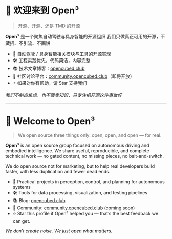 # 👋 欢迎来到 Open³

> 开源、开源、还是 TMD 的开源

**Open³** 是一个聚焦自动驾驶与具身智能的开源组织
我们只做真正可用的开源，不藏招、不引流、不画饼

- 🚗 自动驾驶 / 具身智能相关模块与工具的开源实现  
- 🛠️ 工程实践优先，代码简洁，内容完整  
- 📚 技术文章博客：[opencubed.club](https://opencubed.club)  
- 💬 社区讨论平台：[community.opencubed.club](https://community.opencubed.club)（即将开放）  
- ⭐ 如果对你有帮助，请 Star 支持我们

_我们不制造焦虑，也不贩卖知识，只专注把开源这件事做好_

---

# 👋 Welcome to Open³

> We open source three things only: open, open, and open — for real.

**Open³** is an open source group focused on autonomous driving and embodied intelligence. We share useful, reproducible, and complete technical work — no gated content, no missing pieces, no bait-and-switch.

We do open source not for marketing, but to help real developers build faster, with less duplication and fewer dead ends.

- 🚗 Practical projects in perception, control, and planning for autonomous systems  
- 🛠️ Tools for data processing, visualization, and testing pipelines  
- 📚 Blog: [opencubed.club](https://opencubed.club)  
- 💬 Community: [community.opencubed.club](https://community.opencubed.club) (coming soon)  
- ⭐ Star this profile if Open³ helped you — that’s the best feedback we can get.

_We don’t create noise. We just open what matters._
